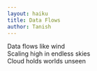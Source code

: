 ```yaml
---
layout: haiku
title: Data Flows
author: Tanish
---
```


Data flows like wind<br>
Scaling high in endless skies<br>
Cloud holds worlds unseen<br>